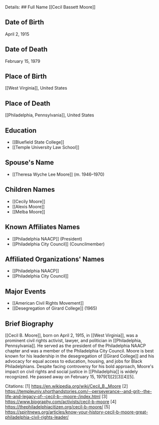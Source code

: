 Details: ## Full Name
[[Cecil Bassett Moore]]

## Date of Birth
April 2, 1915

## Date of Death
February 15, 1979

## Place of Birth
[[West Virginia]], United States

## Place of Death
[[Philadelphia, Pennsylvania]], United States

## Education
- [[Bluefield State College]]
- [[Temple University Law School]]

## Spouse's Name
- [[Theresa Wyche Lee Moore]] (m. 1946–1970)

## Children Names
- [[Cecily Moore]]
- [[Alexis Moore]]
- [[Melba Moore]]

## Known Affiliates Names
- [[Philadelphia NAACP]] (President)
- [[Philadelphia City Council]] (Councilmember)

## Affiliated Organizations' Names
- [[Philadelphia NAACP]]
- [[Philadelphia City Council]]

## Major Events
- [[American Civil Rights Movement]]
- [[Desegregation of Girard College]] (1965)

## Brief Biography
[[Cecil B. Moore]], born on April 2, 1915, in [[West Virginia]], was a prominent civil rights activist, lawyer, and politician in [[Philadelphia, Pennsylvania]]. He served as the president of the Philadelphia NAACP chapter and was a member of the Philadelphia City Council. Moore is best known for his leadership in the desegregation of [[Girard College]] and his advocacy for equal access to education, housing, and jobs for Black Philadelphians. Despite facing controversy for his bold approach, Moore's impact on civil rights and social justice in [[Philadelphia]] is widely recognized. He passed away on February 15, 1979[1][2][3][4][5].

Citations:
[1] https://en.wikipedia.org/wiki/Cecil_B._Moore
[2] https://templeuniv.shorthandstories.com/--perseverance--and-grit--the-life-and-legacy-of--cecil-b--moore-/index.html
[3] https://www.biography.com/activists/cecil-b-moore
[4] https://thephiladelphiacitizen.org/cecil-b-moore/
[5] https://spiritnews.org/articles/know-your-history-cecil-b-moore-great-philadelphia-civil-rights-leader/